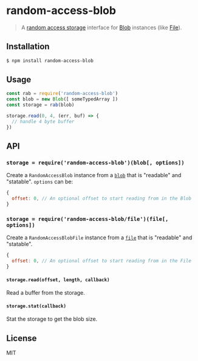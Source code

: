 random-access-blob
==================

> A [random access storage][ras] interface for [Blob][blob] instances (like [File][file]).

## Installation

```sh
$ npm install random-access-blob
```

## Usage

```js
const rab = require('random-access-blob')
const blob = new Blob([ someTypedArray ])
const storage = rab(blob)

storage.read(0, 4, (err, buf) => {
  // handle 4 byte buffer
})
```

## API

### `storage = require('random-access-blob')(blob[, options])`

Create a `RandomAccessBlob` instance from a [`blob`][blob] that is "readable"
and "statable". `options` can be:

```js
{
  offset: 0, // An optional offset to start reading from in the Blob
}
```

### `storage = require('random-access-blob/file')(file[, options])`

Create a `RandomAccessBlobFile` instance from a [`file`][file] that is
"readable" and "statable".

```js
{
  offset: 0, // An optional offset to start reading from in the File
}
```

#### `storage.read(offset, length, callback)`

Read a buffer from the storage.

#### `storage.stat(callback)`

Stat the storage to get the blob size.


## License

MIT

[blob]: https://developer.mozilla.org/en-US/docs/Web/API/Blob
[file]: https://developer.mozilla.org/en-US/docs/Web/API/File
[ras]: https://github.com/random-access-storage/random-access-storage

